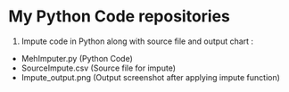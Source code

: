 # My Python Code repositories

1) Impute code in Python along with source file and output chart :
- MehImputer.py (Python Code)
- SourceImpute.csv (Source file for impute)
- Impute_output.png (Output screenshot after applying impute function)
